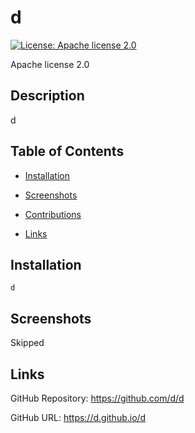 
  # d

  [![License: Apache license 2.0](https://img.shields.io/badge/License-Apache_license_2.0-lightgrey.svg)](https://creativecommons.org/licenses/by-nc/4.0/)


  Apache license 2.0
  ## Description
  d
  

  ## Table of Contents
  - [Installation](#installation)
  
  - [Screenshots](#screenshots)
  
  - [Contributions](#contributions)
  - [Links](#links)
  
  ## Installation
    d
    


  

  ## Screenshots

  Skipped

  ## Links
  GitHub Repository: https://github.com/d/d

  GitHub URL: https://d.github.io/d

